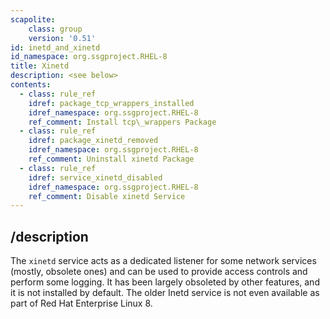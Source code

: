 ```yaml
---
scapolite:
    class: group
    version: '0.51'
id: inetd_and_xinetd
id_namespace: org.ssgproject.RHEL-8
title: Xinetd
description: <see below>
contents:
  - class: rule_ref
    idref: package_tcp_wrappers_installed
    idref_namespace: org.ssgproject.RHEL-8
    ref_comment: Install tcp\_wrappers Package
  - class: rule_ref
    idref: package_xinetd_removed
    idref_namespace: org.ssgproject.RHEL-8
    ref_comment: Uninstall xinetd Package
  - class: rule_ref
    idref: service_xinetd_disabled
    idref_namespace: org.ssgproject.RHEL-8
    ref_comment: Disable xinetd Service
---
```



## /description

The
`xinetd` service acts as a dedicated listener for some network services
(mostly, obsolete ones) and can be used to provide access controls and
perform some logging. It has been largely obsoleted by other features,
and it is not installed by default. The older Inetd service is not even
available as part of Red Hat Enterprise Linux 8.

